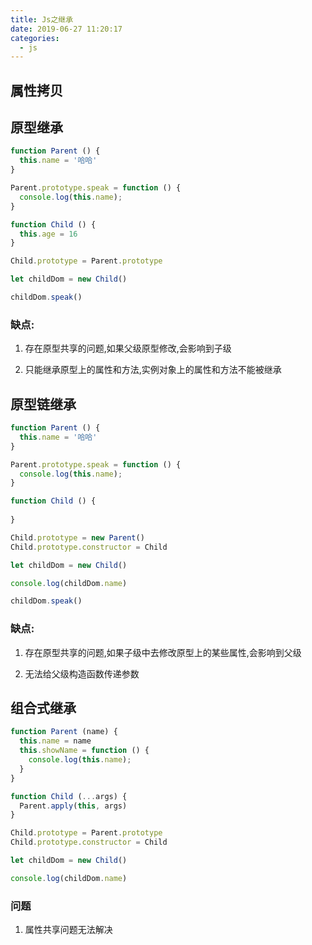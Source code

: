```yaml
---
title: Js之继承
date: 2019-06-27 11:20:17
categories: 
  - js
---
```


## 属性拷贝

## 原型继承

``` javascript
function Parent () {
  this.name = '哈哈'
}

Parent.prototype.speak = function () {
  console.log(this.name);
}

function Child () {
  this.age = 16
}

Child.prototype = Parent.prototype

let childDom = new Child()

childDom.speak()
```

### 缺点: 

1. 存在原型共享的问题,如果父级原型修改,会影响到子级

2. 只能继承原型上的属性和方法,实例对象上的属性和方法不能被继承

## 原型链继承

``` javascript
function Parent () {
  this.name = '哈哈'
}

Parent.prototype.speak = function () {
  console.log(this.name);
}

function Child () {
  
}

Child.prototype = new Parent()
Child.prototype.constructor = Child

let childDom = new Child()

console.log(childDom.name)

childDom.speak()

```

### 缺点: 

1. 存在原型共享的问题,如果子级中去修改原型上的某些属性,会影响到父级

2. 无法给父级构造函数传递参数

## 组合式继承

``` javascript
function Parent (name) {
  this.name = name
  this.showName = function () {
    console.log(this.name);
  }
}

function Child (...args) {
  Parent.apply(this, args)
}

Child.prototype = Parent.prototype
Child.prototype.constructor = Child

let childDom = new Child()

console.log(childDom.name)

```

### 问题

1. 属性共享问题无法解决